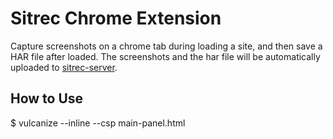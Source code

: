 # Sitrec Chrome Extension

Capture screenshots on a chrome tab during loading a site, and then save a HAR file after loaded.
The screenshots and the har file will be automatically uploaded to [sitrec-server](https://github.com/naoak/sitrec-server).

## How to Use

$ vulcanize --inline --csp main-panel.html
